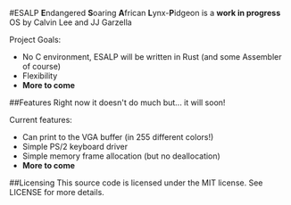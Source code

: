 #ESALP
**E**ndangered **S**oaring **A**frican **L**ynx-**P**idgeon is a **work in progress** OS by Calvin Lee and JJ Garzella


Project Goals:
+ No C environment, ESALP will be written in Rust (and some Assembler of course)
+ Flexibility
+ **More to come**


##Features
Right now it doesn't do much but... it will soon!

Current features:
+ Can print to the VGA buffer (in 255 different colors!)
+ Simple PS/2 keyboard driver
+ Simple memory frame allocation (but no deallocation)
+ **More to come**


##Licensing
This source code is licensed under the MIT license. See LICENSE for more details.
